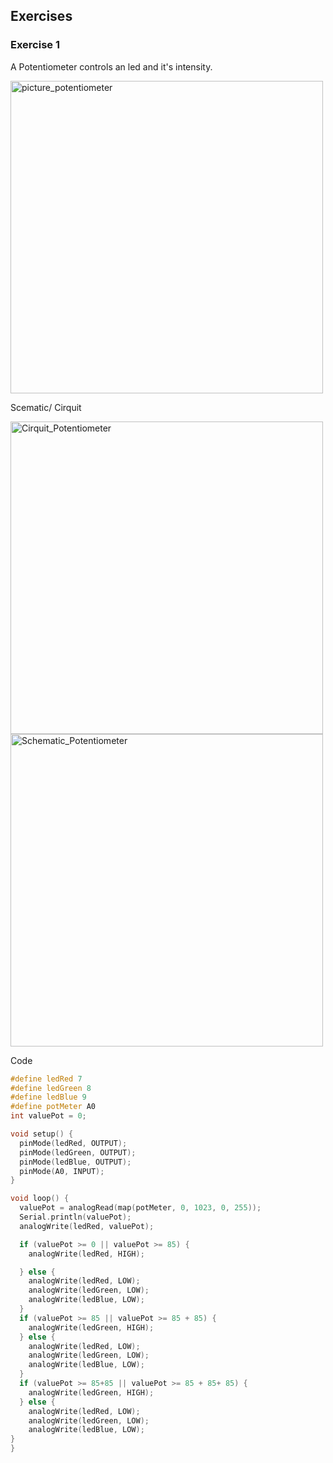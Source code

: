 ## Exercises
### Exercise 1
A Potentiometer controls an led and it's intensity.

<img width="500" alt="picture_potentiometer" src="https://user-images.githubusercontent.com/104060149/198291720-3eb9262e-c4c0-46a6-abbd-258b02a25d58.jpeg">

Scematic/ Cirquit

<img width="500" alt="Cirquit_Potentiometer" src="https://user-images.githubusercontent.com/104060149/198305102-42c4505f-858f-482f-ab4d-43b4d1b0c01d.png">
<img width="500" alt="Schematic_Potentiometer" src="https://user-images.githubusercontent.com/104060149/198306778-9c3c0ef8-85f8-48d1-9daa-7a6756d1befd.png">


Code
```C++
#define ledRed 7
#define ledGreen 8
#define ledBlue 9
#define potMeter A0
int valuePot = 0;

void setup() {
  pinMode(ledRed, OUTPUT);
  pinMode(ledGreen, OUTPUT);
  pinMode(ledBlue, OUTPUT);
  pinMode(A0, INPUT);
}

void loop() {
  valuePot = analogRead(map(potMeter, 0, 1023, 0, 255));
  Serial.println(valuePot);
  analogWrite(ledRed, valuePot);

  if (valuePot >= 0 || valuePot >= 85) {
    analogWrite(ledRed, HIGH);

  } else {
    analogWrite(ledRed, LOW);
    analogWrite(ledGreen, LOW);
    analogWrite(ledBlue, LOW);
  }
  if (valuePot >= 85 || valuePot >= 85 + 85) {
    analogWrite(ledGreen, HIGH);
  } else {
    analogWrite(ledRed, LOW);
    analogWrite(ledGreen, LOW);
    analogWrite(ledBlue, LOW);
  }
  if (valuePot >= 85+85 || valuePot >= 85 + 85+ 85) {
    analogWrite(ledGreen, HIGH);
  } else {
    analogWrite(ledRed, LOW);
    analogWrite(ledGreen, LOW);
    analogWrite(ledBlue, LOW);
}
}
```




